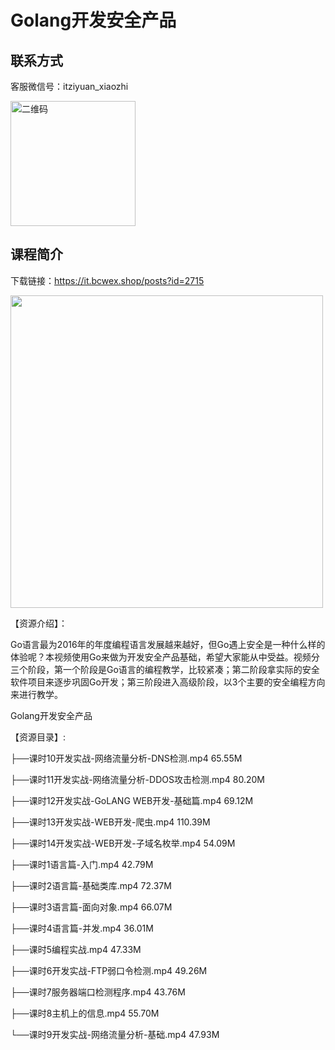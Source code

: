 # Golang开发安全产品

## 联系方式

客服微信号：itziyuan_xiaozhi

<img src="https://ziyuanyun.oss-cn-guangzhou.aliyuncs.com/common/20240614073449/666b82192834a.jpg" width="200" height="200" alt="二维码">

## 课程简介

下载链接：https://it.bcwex.shop/posts?id=2715

<img src="https://ziyuanyun.oss-cn-guangzhou.aliyuncs.com/yun/20240515184237/6644919d4ca9b.jpg" width="500" alt="">

  【资源介绍】：

 Go语言最为2016年的年度编程语言发展越来越好，但Go遇上安全是一种什么样的体验呢？本视频使用Go来做为开发安全产品基础，希望大家能从中受益。视频分三个阶段，第一个阶段是Go语言的编程教学，比较紧凑；第二阶段拿实际的安全软件项目来逐步巩固Go开发；第三阶段进入高级阶段，以3个主要的安全编程方向来进行教学。

 Golang开发安全产品



 【资源目录】:

 ├──课时10开发实战-网络流量分析-DNS检测.mp4 65.55M

 ├──课时11开发实战-网络流量分析-DDOS攻击检测.mp4 80.20M

 ├──课时12开发实战-GoLANG WEB开发-基础篇.mp4 69.12M

 ├──课时13开发实战-WEB开发-爬虫.mp4 110.39M

 ├──课时14开发实战-WEB开发-子域名枚举.mp4 54.09M

 ├──课时1语言篇-入门.mp4 42.79M

 ├──课时2语言篇-基础类库.mp4 72.37M

 ├──课时3语言篇-面向对象.mp4 66.07M

 ├──课时4语言篇-并发.mp4 36.01M

 ├──课时5编程实战.mp4 47.33M

 ├──课时6开发实战-FTP弱口令检测.mp4 49.26M

 ├──课时7服务器端口检测程序.mp4 43.76M

 ├──课时8主机上的信息.mp4 55.70M

 └──课时9开发实战-网络流量分析-基础.mp4 47.93M

  